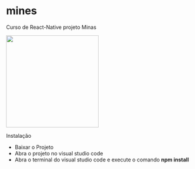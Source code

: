# mines
Curso de React-Native projeto Minas

<img width= "250px" src="https://raw.githubusercontent.com/ornikar/react-native-svg-transformer/HEAD/images/react-native-logo.png">

Instalação
* Baixar o Projeto
* Abra o projeto no visual studio code
* Abra o terminal do visual studio code e execute o comando <b>npm install</b>

